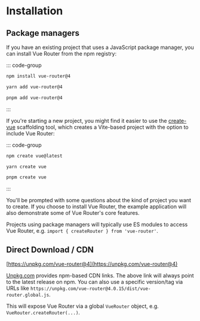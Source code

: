 # Installation

<VueMasteryLogoLink></VueMasteryLogoLink>

## Package managers

If you have an existing project that uses a JavaScript package manager, you can install Vue Router from the npm registry:

::: code-group

```bash [npm]
npm install vue-router@4
```

```bash [yarn]
yarn add vue-router@4
```

```bash [pnpm]
pnpm add vue-router@4
```

:::

If you're starting a new project, you might find it easier to use the [create-vue](https://github.com/vuejs/create-vue) scaffolding tool, which creates a Vite-based project with the option to include Vue Router:

::: code-group

```bash [npm]
npm create vue@latest
```

```bash [yarn]
yarn create vue
```

```bash [pnpm]
pnpm create vue
```

:::

You'll be prompted with some questions about the kind of project you want to create. If you choose to install Vue Router, the example application will also demonstrate some of Vue Router's core features.

Projects using package managers will typically use ES modules to access Vue Router, e.g. `import { createRouter } from 'vue-router'`.

## Direct Download / CDN

[https://unpkg.com/vue-router@4](https://unpkg.com/vue-router@4)

<!--email_off-->

[Unpkg.com](https://unpkg.com) provides npm-based CDN links. The above link will always point to the latest release on npm. You can also use a specific version/tag via URLs like `https://unpkg.com/vue-router@4.0.15/dist/vue-router.global.js`.

<!--/email_off-->

This will expose Vue Router via a global `VueRouter` object, e.g. `VueRouter.createRouter(...)`.
